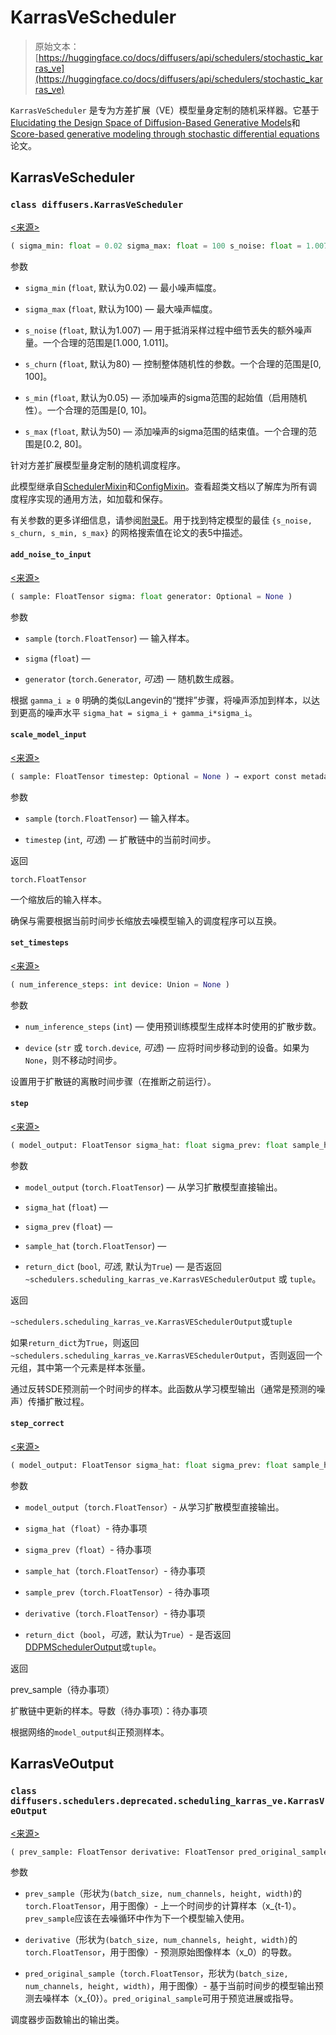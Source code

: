 # KarrasVeScheduler

> 原始文本：[https://huggingface.co/docs/diffusers/api/schedulers/stochastic_karras_ve](https://huggingface.co/docs/diffusers/api/schedulers/stochastic_karras_ve)

`KarrasVeScheduler` 是专为方差扩展（VE）模型量身定制的随机采样器。它基于[Elucidating the Design Space of Diffusion-Based Generative Models](https://huggingface.co/papers/2206.00364)和[Score-based generative modeling through stochastic differential equations](https://huggingface.co/papers/2011.13456)论文。

## KarrasVeScheduler

### `class diffusers.KarrasVeScheduler`

[<来源>](https://github.com/huggingface/diffusers/blob/v0.26.3/src/diffusers/schedulers/deprecated/scheduling_karras_ve.py#L49)

```py
( sigma_min: float = 0.02 sigma_max: float = 100 s_noise: float = 1.007 s_churn: float = 80 s_min: float = 0.05 s_max: float = 50 )
```

参数

+   `sigma_min` (`float`, 默认为0.02) — 最小噪声幅度。

+   `sigma_max` (`float`, 默认为100) — 最大噪声幅度。

+   `s_noise` (`float`, 默认为1.007) — 用于抵消采样过程中细节丢失的额外噪声量。一个合理的范围是[1.000, 1.011]。

+   `s_churn` (`float`, 默认为80) — 控制整体随机性的参数。一个合理的范围是[0, 100]。

+   `s_min` (`float`, 默认为0.05) — 添加噪声的sigma范围的起始值（启用随机性）。一个合理的范围是[0, 10]。

+   `s_max` (`float`, 默认为50) — 添加噪声的sigma范围的结束值。一个合理的范围是[0.2, 80]。

针对方差扩展模型量身定制的随机调度程序。

此模型继承自[SchedulerMixin](/docs/diffusers/v0.26.3/en/api/schedulers/overview#diffusers.SchedulerMixin)和[ConfigMixin](/docs/diffusers/v0.26.3/en/api/configuration#diffusers.ConfigMixin)。查看超类文档以了解库为所有调度程序实现的通用方法，如加载和保存。

有关参数的更多详细信息，请参阅[附录E](https://arxiv.org/abs/2206.00364)。用于找到特定模型的最佳 `{s_noise, s_churn, s_min, s_max}` 的网格搜索值在论文的表5中描述。

#### `add_noise_to_input`

[<来源>](https://github.com/huggingface/diffusers/blob/v0.26.3/src/diffusers/schedulers/deprecated/scheduling_karras_ve.py#L138)

```py
( sample: FloatTensor sigma: float generator: Optional = None )
```

参数

+   `sample` (`torch.FloatTensor`) — 输入样本。

+   `sigma` (`float`) —

+   `generator` (`torch.Generator`, *可选*) — 随机数生成器。

根据 `gamma_i ≥ 0` 明确的类似Langevin的“搅拌”步骤，将噪声添加到样本，以达到更高的噪声水平 `sigma_hat = sigma_i + gamma_i*sigma_i`。

#### `scale_model_input`

[<来源>](https://github.com/huggingface/diffusers/blob/v0.26.3/src/diffusers/schedulers/deprecated/scheduling_karras_ve.py#L99)

```py
( sample: FloatTensor timestep: Optional = None ) → export const metadata = 'undefined';torch.FloatTensor
```

参数

+   `sample` (`torch.FloatTensor`) — 输入样本。

+   `timestep` (`int`, *可选*) — 扩散链中的当前时间步。

返回

`torch.FloatTensor`

一个缩放后的输入样本。

确保与需要根据当前时间步长缩放去噪模型输入的调度程序可以互换。

#### `set_timesteps`

[<来源>](https://github.com/huggingface/diffusers/blob/v0.26.3/src/diffusers/schedulers/deprecated/scheduling_karras_ve.py#L116)

```py
( num_inference_steps: int device: Union = None )
```

参数

+   `num_inference_steps` (`int`) — 使用预训练模型生成样本时使用的扩散步数。

+   `device` (`str` 或 `torch.device`, *可选*) — 应将时间步移动到的设备。如果为 `None`，则不移动时间步。

设置用于扩散链的离散时间步骤（在推断之前运行）。

#### `step`

[<来源>](https://github.com/huggingface/diffusers/blob/v0.26.3/src/diffusers/schedulers/deprecated/scheduling_karras_ve.py#L164)

```py
( model_output: FloatTensor sigma_hat: float sigma_prev: float sample_hat: FloatTensor return_dict: bool = True ) → export const metadata = 'undefined';~schedulers.scheduling_karras_ve.KarrasVESchedulerOutput or tuple
```

参数

+   `model_output` (`torch.FloatTensor`) — 从学习扩散模型直接输出。

+   `sigma_hat` (`float`) —

+   `sigma_prev` (`float`) —

+   `sample_hat` (`torch.FloatTensor`) —

+   `return_dict` (`bool`, *可选*, 默认为`True`) — 是否返回 `~schedulers.scheduling_karras_ve.KarrasVESchedulerOutput` 或 `tuple`。

返回

`~schedulers.scheduling_karras_ve.KarrasVESchedulerOutput`或`tuple`

如果`return_dict`为`True`，则返回`~schedulers.scheduling_karras_ve.KarrasVESchedulerOutput`，否则返回一个元组，其中第一个元素是样本张量。

通过反转SDE预测前一个时间步的样本。此函数从学习模型输出（通常是预测的噪声）传播扩散过程。

#### `step_correct`

[<来源>](https://github.com/huggingface/diffusers/blob/v0.26.3/src/diffusers/schedulers/deprecated/scheduling_karras_ve.py#L203)

```py
( model_output: FloatTensor sigma_hat: float sigma_prev: float sample_hat: FloatTensor sample_prev: FloatTensor derivative: FloatTensor return_dict: bool = True ) → export const metadata = 'undefined';prev_sample (TODO)
```

参数

+   `model_output`（`torch.FloatTensor`）- 从学习扩散模型直接输出。

+   `sigma_hat`（`float`）- 待办事项

+   `sigma_prev`（`float`）- 待办事项

+   `sample_hat`（`torch.FloatTensor`）- 待办事项

+   `sample_prev`（`torch.FloatTensor`）- 待办事项

+   `derivative`（`torch.FloatTensor`）- 待办事项

+   `return_dict`（`bool`，*可选*，默认为`True`）- 是否返回[DDPMSchedulerOutput](/docs/diffusers/v0.26.3/en/api/schedulers/ddpm#diffusers.schedulers.scheduling_ddpm.DDPMSchedulerOutput)或`tuple`。

返回

prev_sample（待办事项）

扩散链中更新的样本。导数（待办事项）：待办事项

根据网络的`model_output`纠正预测样本。

## KarrasVeOutput

### `class diffusers.schedulers.deprecated.scheduling_karras_ve.KarrasVeOutput`

[<来源>](https://github.com/huggingface/diffusers/blob/v0.26.3/src/diffusers/schedulers/deprecated/scheduling_karras_ve.py#L28)

```py
( prev_sample: FloatTensor derivative: FloatTensor pred_original_sample: Optional = None )
```

参数

+   `prev_sample`（形状为`(batch_size, num_channels, height, width)`的`torch.FloatTensor`，用于图像）- 上一个时间步的计算样本（x_{t-1）。`prev_sample`应该在去噪循环中作为下一个模型输入使用。

+   `derivative`（形状为`(batch_size, num_channels, height, width)`的`torch.FloatTensor`，用于图像）- 预测原始图像样本（x_0）的导数。

+   `pred_original_sample`（`torch.FloatTensor`，形状为`(batch_size, num_channels, height, width)`，用于图像）- 基于当前时间步的模型输出预测去噪样本（x_{0}）。`pred_original_sample`可用于预览进展或指导。

调度器步函数输出的输出类。
